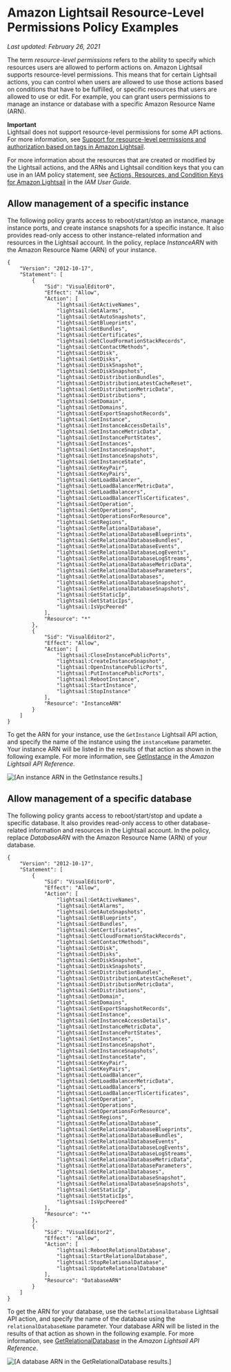 # Amazon Lightsail Resource\-Level Permissions Policy Examples<a name="security_iam_resource-based-policy-examples"></a>

 *Last updated: February 26, 2021* 

The term *resource\-level permissions* refers to the ability to specify which resources users are allowed to perform actions on\. Amazon Lightsail supports resource\-level permissions\. This means that for certain Lightsail actions, you can control when users are allowed to use those actions based on conditions that have to be fulfilled, or specific resources that users are allowed to use or edit\. For example, you can grant users permissions to manage an instance or database with a specific Amazon Resource Name \(ARN\)\.

**Important**  
Lightsail does not support resource\-level permissions for some API actions\. For more information, see [Support for resource\-level permissions and authorization based on tags in Amazon Lightsail](resource-level-permissions-and-auth-based-on-tags-support.md)\.

For more information about the resources that are created or modified by the Lightsail actions, and the ARNs and Lightsail condition keys that you can use in an IAM policy statement, see [Actions, Resources, and Condition Keys for Amazon Lightsail](https://docs.aws.amazon.com/IAM/latest/UserGuide/list_amazonlightsail.html) in the *IAM User Guide*\.

## Allow management of a specific instance<a name="security_iam_resource-based-policy-examples-manage-specific-instance"></a>

The following policy grants access to reboot/start/stop an instance, manage instance ports, and create instance snapshots for a specific instance\. It also provides read\-only access to other instance\-related information and resources in the Lightsail account\. In the policy, replace *InstanceARN* with the Amazon Resource Name \(ARN\) of your instance\.

```
{
    "Version": "2012-10-17",
    "Statement": [
        {
            "Sid": "VisualEditor0",
            "Effect": "Allow",
            "Action": [
                "lightsail:GetActiveNames",
                "lightsail:GetAlarms",
                "lightsail:GetAutoSnapshots",
                "lightsail:GetBlueprints",
                "lightsail:GetBundles",
                "lightsail:GetCertificates",
                "lightsail:GetCloudFormationStackRecords",
                "lightsail:GetContactMethods",
                "lightsail:GetDisk",
                "lightsail:GetDisks",
                "lightsail:GetDiskSnapshot",
                "lightsail:GetDiskSnapshots",
                "lightsail:GetDistributionBundles",
                "lightsail:GetDistributionLatestCacheReset",
                "lightsail:GetDistributionMetricData",
                "lightsail:GetDistributions",
                "lightsail:GetDomain",
                "lightsail:GetDomains",
                "lightsail:GetExportSnapshotRecords",
                "lightsail:GetInstance",
                "lightsail:GetInstanceAccessDetails",
                "lightsail:GetInstanceMetricData",
                "lightsail:GetInstancePortStates",
                "lightsail:GetInstances",
                "lightsail:GetInstanceSnapshot",
                "lightsail:GetInstanceSnapshots",
                "lightsail:GetInstanceState",
                "lightsail:GetKeyPair",
                "lightsail:GetKeyPairs",
                "lightsail:GetLoadBalancer",
                "lightsail:GetLoadBalancerMetricData",
                "lightsail:GetLoadBalancers",
                "lightsail:GetLoadBalancerTlsCertificates",
                "lightsail:GetOperation",
                "lightsail:GetOperations",
                "lightsail:GetOperationsForResource",
                "lightsail:GetRegions",
                "lightsail:GetRelationalDatabase",
                "lightsail:GetRelationalDatabaseBlueprints",
                "lightsail:GetRelationalDatabaseBundles",
                "lightsail:GetRelationalDatabaseEvents",
                "lightsail:GetRelationalDatabaseLogEvents",
                "lightsail:GetRelationalDatabaseLogStreams",
                "lightsail:GetRelationalDatabaseMetricData",
                "lightsail:GetRelationalDatabaseParameters",
                "lightsail:GetRelationalDatabases",
                "lightsail:GetRelationalDatabaseSnapshot",
                "lightsail:GetRelationalDatabaseSnapshots",
                "lightsail:GetStaticIp",
                "lightsail:GetStaticIps",
                "lightsail:IsVpcPeered"
            ],
            "Resource": "*"
        },
        {
            "Sid": "VisualEditor2",
            "Effect": "Allow",
            "Action": [
                "lightsail:CloseInstancePublicPorts",
                "lightsail:CreateInstanceSnapshot",
                "lightsail:OpenInstancePublicPorts",
                "lightsail:PutInstancePublicPorts",
                "lightsail:RebootInstance",
                "lightsail:StartInstance",
                "lightsail:StopInstance"
            ],
            "Resource": "InstanceARN"
        }
    ]
}
```

To get the ARN for your instance, use the `GetInstance` Lightsail API action, and specify the name of the instance using the `instanceName` parameter\. Your instance ARN will be listed in the results of that action as shown in the following example\. For more information, see [GetInstance](https://docs.aws.amazon.com/lightsail/2016-11-28/api-reference/API_GetInstance.html) in the *Amazon Lightsail API Reference*\.

![\[An instance ARN in the GetInstance results.\]](https://d9yljz1nd5001.cloudfront.net/en_us/1490b6b36a8ed9d4b2232825b79c8222/images/amazon-lightsail-instance-arn.png)

## Allow management of a specific database<a name="security_iam_resource-based-policy-examples-manage-specific-database"></a>

The following policy grants access to reboot/start/stop and update a specific database\. It also provides read\-only access to other database\-related information and resources in the Lightsail account\. In the policy, replace *DatabaseARN* with the Amazon Resource Name \(ARN\) of your database\.

```
{
    "Version": "2012-10-17",
    "Statement": [
        {
            "Sid": "VisualEditor0",
            "Effect": "Allow",
            "Action": [
                "lightsail:GetActiveNames",
                "lightsail:GetAlarms",
                "lightsail:GetAutoSnapshots",
                "lightsail:GetBlueprints",
                "lightsail:GetBundles",
                "lightsail:GetCertificates",
                "lightsail:GetCloudFormationStackRecords",
                "lightsail:GetContactMethods",
                "lightsail:GetDisk",
                "lightsail:GetDisks",
                "lightsail:GetDiskSnapshot",
                "lightsail:GetDiskSnapshots",
                "lightsail:GetDistributionBundles",
                "lightsail:GetDistributionLatestCacheReset",
                "lightsail:GetDistributionMetricData",
                "lightsail:GetDistributions",
                "lightsail:GetDomain",
                "lightsail:GetDomains",
                "lightsail:GetExportSnapshotRecords",
                "lightsail:GetInstance",
                "lightsail:GetInstanceAccessDetails",
                "lightsail:GetInstanceMetricData",
                "lightsail:GetInstancePortStates",
                "lightsail:GetInstances",
                "lightsail:GetInstanceSnapshot",
                "lightsail:GetInstanceSnapshots",
                "lightsail:GetInstanceState",
                "lightsail:GetKeyPair",
                "lightsail:GetKeyPairs",
                "lightsail:GetLoadBalancer",
                "lightsail:GetLoadBalancerMetricData",
                "lightsail:GetLoadBalancers",
                "lightsail:GetLoadBalancerTlsCertificates",
                "lightsail:GetOperation",
                "lightsail:GetOperations",
                "lightsail:GetOperationsForResource",
                "lightsail:GetRegions",
                "lightsail:GetRelationalDatabase",
                "lightsail:GetRelationalDatabaseBlueprints",
                "lightsail:GetRelationalDatabaseBundles",
                "lightsail:GetRelationalDatabaseEvents",
                "lightsail:GetRelationalDatabaseLogEvents",
                "lightsail:GetRelationalDatabaseLogStreams",
                "lightsail:GetRelationalDatabaseMetricData",
                "lightsail:GetRelationalDatabaseParameters",
                "lightsail:GetRelationalDatabases",
                "lightsail:GetRelationalDatabaseSnapshot",
                "lightsail:GetRelationalDatabaseSnapshots",
                "lightsail:GetStaticIp",
                "lightsail:GetStaticIps",
                "lightsail:IsVpcPeered"
            ],
            "Resource": "*"
        },
        {
            "Sid": "VisualEditor2",
            "Effect": "Allow",
            "Action": [
                "lightsail:RebootRelationalDatabase",
                "lightsail:StartRelationalDatabase",
                "lightsail:StopRelationalDatabase",
                "lightsail:UpdateRelationalDatabase"
            ],
            "Resource": "DatabaseARN"
        }
    ]
}
```

To get the ARN for your database, use the `GetRelationalDatabase` Lightsail API action, and specify the name of the database using the `relationalDatabaseName` parameter\. Your database ARN will be listed in the results of that action as shown in the following example\. For more information, see [GetRelationalDatabase](https://docs.aws.amazon.com/lightsail/2016-11-28/api-reference/API_GetRelationalDatabase.html) in the *Amazon Lightsail API Reference*\.

![\[A database ARN in the GetRelationalDatabase results.\]](https://d9yljz1nd5001.cloudfront.net/en_us/1490b6b36a8ed9d4b2232825b79c8222/images/amazon-lightsail-database-arn.png)
